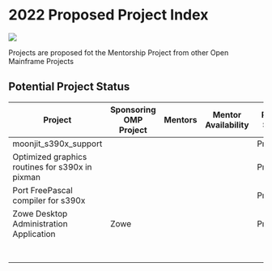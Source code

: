 # 2022 Proposed Project Index

![](https://github.com/openmainframeproject/artwork/blob/master/projects/mentorship/mentorship-color.svg)

Projects are proposed fot the Mentorship Project from other Open Mainframe Projects

## Potential Project Status

| Project | Sponsoring OMP Project | Mentors | Mentor Availability | Project Status | Cohort | Repository |  Descripton |
|---|---|---|---|---|---|---|---|
| moonjit_s390x_support | | | | Proposed | | | | 
| Optimized graphics routines for s390x in pixman | | |  | Proposed | | | |
| Port FreePascal compiler for s390x | | | | Proposed | | | |
| Zowe Desktop Administration Application | Zowe | |  | Proposed |  | | |
| | | | | | | | |
| | | | | | | | |
| | | | | | | | |
| | | | | | | | |
| | | | | | | | |
| | | | | | | | |
| | | | | | | | |
